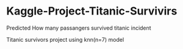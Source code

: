 # Kaggle-Project-Titanic-Survivirs
Predicted How many passangers survived titanic incident

Titanic survivors project using knn(n=7) model
